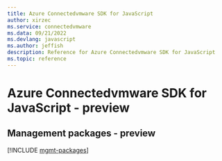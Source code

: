 ```yaml
---
title: Azure Connectedvmware SDK for JavaScript
author: xirzec
ms.service: connectedvmware
ms.data: 09/21/2022
ms.devlang: javascript
ms.author: jeffish
description: Reference for Azure Connectedvmware SDK for JavaScript
ms.topic: reference
---
```

# Azure Connectedvmware SDK for JavaScript - preview

## Management packages - preview
[!INCLUDE [mgmt-packages](connectedvmware-mgmt-index.md)]